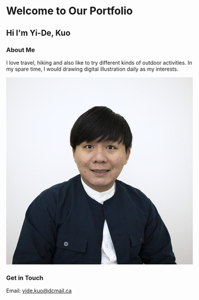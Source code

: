 # Welcome to Our Portfolio

## Hi I'm Yi-De, Kuo

### About Me 
I love travel, hiking and also like to try different kinds of outdoor activities. In my spare time, I would drawing digital illustration daily as my interests.

![Yi-De, Kuo](images/linkedin.jpg)

### Get in Touch
Email: [yide.kuo@dcmail.ca](yide.kuo@dcmail.ca)
